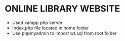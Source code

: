<h1>ONLINE LIBRARY WEBSITE</h1>
<ul>
  <li>Used xampp php server.</li>
  <li>Index.php file located in home folder</li>
  <li>Use phpmyadmin to import wt.sql from root folder</li>
</ul>
